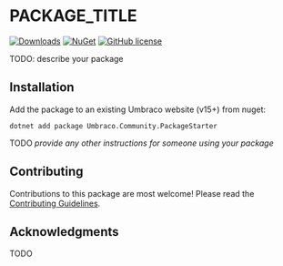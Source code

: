# PACKAGE_TITLE

[![Downloads](https://img.shields.io/nuget/dt/Umbraco.Community.PackageStarter?color=cc9900)](https://www.nuget.org/packages/Umbraco.Community.PackageStarter/)
[![NuGet](https://img.shields.io/nuget/vpre/Umbraco.Community.PackageStarter?color=0273B3)](https://www.nuget.org/packages/Umbraco.Community.PackageStarter)
[![GitHub license](https://img.shields.io/github/license/GITHUB_USERNAME/GITHUB_REPOSITORY?color=8AB803)](../LICENSE)

TODO: describe your package

<!--
Including screenshots is a really good idea! 

If you put images into /docs/screenshots, then you would reference them in this readme as, for example:

<img alt="..." src="https://github.com/GITHUB_USERNAME/GITHUB_REPOSITORY/blob/develop/docs/screenshots/screenshot.png">

And don't forget to add the screenshot files to umbraco-marketplace.json too!
-->

## Installation

Add the package to an existing Umbraco website (v15+) from nuget:

`dotnet add package Umbraco.Community.PackageStarter`

TODO *provide any other instructions for someone using your package*

## Contributing

Contributions to this package are most welcome! Please read the [Contributing Guidelines](CONTRIBUTING.md).

## Acknowledgments

TODO